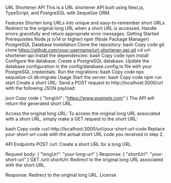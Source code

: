 URL Shortener API
This is a URL shortener API built using Nest.js, TypeScript, and PostgreSQL with Sequelize ORM.

Features
Shorten long URLs into unique and easy-to-remember short URLs.
Redirect to the original long URL when a short URL is accessed.
Handle errors gracefully and return appropriate error messages.
Getting Started
Prerequisites
Node.js (v14 or higher)
npm (Node Package Manager)
PostgreSQL Database
Installation
Clone the repository:
bash
Copy code
git clone https://github.com/your-username/url-shortener-api.git
cd url-shortener-api
Install the dependencies:
bash
Copy code
npm install
Configure the database:
Create a PostgreSQL database.
Update the database configuration in the config/database.config.ts file with your PostgreSQL credentials.
Run the migrations:
bash
Copy code
npx sequelize-cli db:migrate
Usage
Start the server:
bash
Copy code
npm run start
Create a short URL:
Send a POST request to http://localhost:3000/url with the following JSON payload:

json
Copy code
{
  "longUrl": "https://www.example.com"
}
The API will return the generated short URL.

Access the original long URL:
To access the original long URL associated with a short URL, simply make a GET request to the short URL:

bash
Copy code
curl http://localhost:3000/url/your-short-url-code
Replace your-short-url-code with the actual short URL code you received in step 2.

API Endpoints
POST /url: Create a short URL for a long URL.

Request body: { "longUrl": "your-long-url" }
Response: { "shortUrl": "your-short-url" }
GET /url/:shortUrl: Redirect to the original long URL associated with the short URL.

Response: Redirect to the original long URL.
License